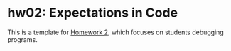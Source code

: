 # hw02: Expectations in Code

This is a template for [Homework 2](https://github.com/CMU-07-120/intro-to-software-construction/blob/main/homework2.md),
which focuses on students debugging programs.
